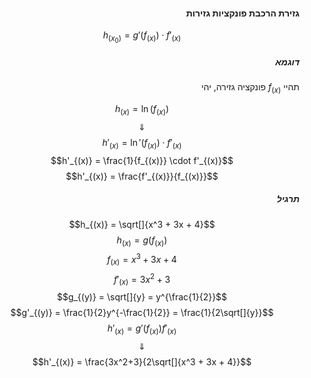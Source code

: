 <style>
    html {
        direction: rtl;
    }
    eqn, table, .katex {
        direction: ltr;
    }
</style>

#### גזירת הרכבת פונקציות גזירות

$$h_{(x_0)} = g'(f_{(x)}) \cdot f'_{(x)}$$

##### דוגמא
תהיי $f_{(x)}$ פונקציה גזירה, יהי

$$h_{(x)} = \ln{(f_{(x)})}$$
$$\Downarrow$$
$$h'_{(x)} = \ln'{(f_{(x)})} \cdot f'_{(x)}$$
$$h'_{(x)} = \frac{1}{f_{(x)}} \cdot f'_{(x)}$$
$$h'_{(x)} = \frac{f'_{(x)}}{f_{(x)}}$$

##### תרגיל

$$h_{(x)} = \sqrt[]{x^3 + 3x + 4}$$
$$h_{(x)} = g(f_{(x)})$$
$$f_{(x)} = x^3 + 3x + 4$$
$$f'_{(x)} = 3x^2 + 3$$
$$g_{(y)} = \sqrt[]{y} = y^{\frac{1}{2}}$$
$$g'_{(y)} = \frac{1}{2}y^{-\frac{1}{2}} = \frac{1}{2\sqrt[]{y}}$$
$$h'_{(x)} = g'(f_{(x)})f'_{(x)}$$
$$\Downarrow$$
$$h'_{(x)} = \frac{3x^2+3}{2\sqrt[]{x^3 + 3x + 4}}$$